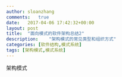 ```yaml
---
author:	sloanzhang
comments:	true
date:	2017-04-06 17:42:32+00:00
layout:	post
title:	"面向模式的软件架构总结2"
description:	"架构模式的常见类型和组织方式"
categories: [软件结构,模式系统]
tags: [架构模式,模式系统]
---
```

架构模式



